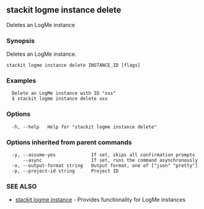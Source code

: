 ## stackit logme instance delete

Deletes an LogMe instance

### Synopsis

Deletes an LogMe instance.

```
stackit logme instance delete INSTANCE_ID [flags]
```

### Examples

```
  Delete an LogMe instance with ID "xxx"
  $ stackit logme instance delete xxx
```

### Options

```
  -h, --help   Help for "stackit logme instance delete"
```

### Options inherited from parent commands

```
  -y, --assume-yes             If set, skips all confirmation prompts
      --async                  If set, runs the command asynchronously
  -o, --output-format string   Output format, one of ["json" "pretty"]
  -p, --project-id string      Project ID
```

### SEE ALSO

* [stackit logme instance](./stackit_logme_instance.md)	 - Provides functionality for LogMe instances

